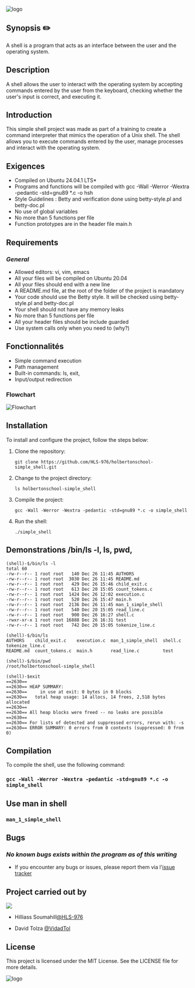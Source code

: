 

![logo](https://i.imgur.com/02Avpeu.png)

## Synopsis ✏️

A shell is a program that acts as an interface between the user and the operating system.

## Description 

A shell allows the user to interact with the operating system by accepting commands entered by the user from the keyboard, checking whether the user's input is correct, and executing it.

## Introduction

This simple shell project was made as part of a training to create a command interpreter that mimics the operation of a Unix shell. The shell allows you to execute commands entered by the user, manage processes and interact with the operating system.

## Exigences

- Compiled on Ubuntu 24.04.1 LTS*
- Programs and functions will be compiled with gcc -Wall -Werror -Wextra -pedantic -std=gnu89 *.c -o hsh
- Style Guidelines : Betty and verification done using betty-style.pl and betty-doc.pl
- No use of global variables
- No more than 5 functions per file
- Function prototypes are in the header file main.h
    
## Requirements

### *General*

- Allowed editors: vi, vim, emacs
- All your files will be compiled on Ubuntu 20.04
- All your files should end with a new line
- A README.md file, at the root of the folder of the project is mandatory
- Your code should use the Betty style. It will be checked using betty-style.pl and betty-doc.pl
- Your shell should not have any memory leaks
- No more than 5 functions per file
- All your header files should be include guarded
- Use system calls only when you need to (why?)

## Fonctionnalités

- Simple command execution
- Path management
- Built-in commands: ls, exit,
- Input/output redirection

### Flowchart
![Flowchart](https://i.imgur.com/doouQbQ.png)

## Installation

To install and configure the project, follow the steps below:

1. Clone the repository:

    `git clone https://github.com/HLS-976/holbertonschool-simple_shell.git`

2. Change to the project directory:

    `ls holbertonschool-simple_shell`

3. Compile the project:

    `gcc -Wall -Werror -Wextra -pedantic -std=gnu89 *.c -o simple_shell`

4. Run the shell:

    `./simple_shell`


## Demonstrations /bin/ls -l, ls, pwd,
```
(shell)-$/bin/ls -l
total 60
-rw-r--r-- 1 root root   140 Dec 26 11:45 AUTHORS
-rw-r--r-- 1 root root  3030 Dec 26 11:45 README.md
-rw-r--r-- 1 root root   429 Dec 26 15:46 child_exit.c
-rw-r--r-- 1 root root   613 Dec 20 15:05 count_tokens.c
-rw-r--r-- 1 root root  1424 Dec 26 12:02 execution.c
-rw-r--r-- 1 root root   520 Dec 26 15:47 main.h
-rw-r--r-- 1 root root  2136 Dec 26 11:45 man_1_simple_shell
-rw-r--r-- 1 root root   540 Dec 20 15:05 read_line.c
-rw-r--r-- 1 root root   900 Dec 26 16:27 shell.c
-rwxr-xr-x 1 root root 16888 Dec 26 16:31 test
-rw-r--r-- 1 root root   742 Dec 20 15:05 tokenize_line.c

(shell)-$/bin/ls
AUTHORS    child_exit.c    execution.c  man_1_simple_shell  shell.c  tokenize_line.c
README.md  count_tokens.c  main.h       read_line.c         test

(shell)-$/bin/pwd
/root/holbertonschool-simple_shell

(shell)-$exit
==2630==
==2630== HEAP SUMMARY:
==2630==     in use at exit: 0 bytes in 0 blocks
==2630==   total heap usage: 14 allocs, 14 frees, 2,518 bytes allocated
==2630==
==2630== All heap blocks were freed -- no leaks are possible
==2630==
==2630== For lists of detected and suppressed errors, rerun with: -s
==2630== ERROR SUMMARY: 0 errors from 0 contexts (suppressed: 0 from 0)
```

## Compilation

To compile the shell, use the following command:

### `gcc -Wall -Werror -Wextra -pedantic -std=gnu89 *.c -o simple_shell`

## Use man in shell

### `man_1_simple_shell`

## Bugs

### *No known bugs exists within the program as of this writing*

- If you encounter any bugs or issues, please report them via l'[issue tracker](https://github.com/HLS-976/holbertonschool-simple_shell)

## Project carried out by

![](https://flat-badgen.vercel.app/badge/icon/github?icon=github&label)

-  Hilliass Soumahill[@HLS-976](https://github.com/HLS-976/holbertonschool-simple_shell)

- David Tolza [@VidadTol](https://www.github.com/VidadTol)

## License

This project is licensed under the MIT License. See the LICENSE file for more details.

![logo](https://i.imgur.com/J1oVLId.jpeg)


